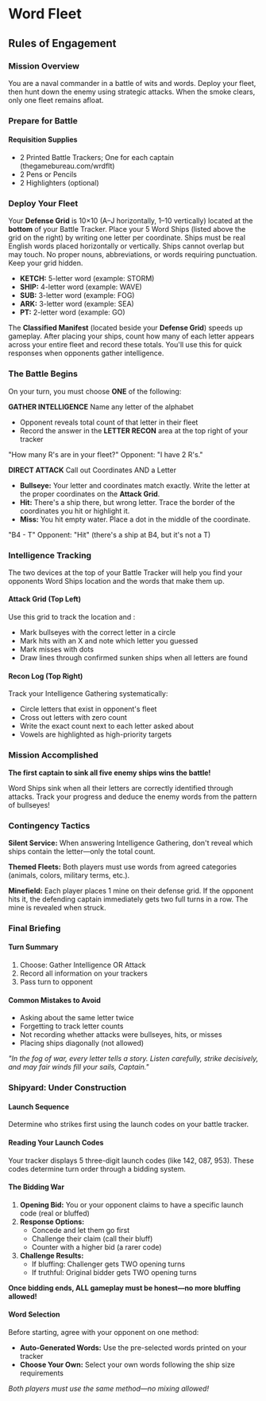 # Word Fleet
## Rules of Engagement

### Mission Overview

You are a naval commander in a battle of wits and words. Deploy your fleet, then hunt down the enemy using strategic attacks. When the smoke clears, only one fleet remains afloat.

### Prepare for Battle

#### Requisition Supplies

- 2 Printed Battle Trackers; One for each captain (thegamebureau.com/wrdflt)
- 2 Pens or Pencils
- 2 Highlighters (optional)

### Deploy Your Fleet

Your **Defense Grid** is 10×10 (A–J horizontally, 1–10 vertically) located at the **bottom** of your Battle Tracker. Place your 5 Word Ships (listed above the grid on the right) by writing one letter per coordinate. Ships must be real English words placed horizontally or vertically. Ships cannot overlap but may touch. No proper nouns, abbreviations, or words requiring punctuation. Keep your grid hidden.

- **KETCH:** 5-letter word (example: STORM)
- **SHIP:** 4-letter word (example: WAVE)
- **SUB:** 3-letter word (example: FOG)
- **ARK:** 3-letter word (example: SEA)
- **PT:** 2-letter word (example: GO)

The **Classified Manifest** (located beside your **Defense Grid**) speeds up gameplay. After placing your ships, count how many of each letter appears across your entire fleet and record these totals. You'll use this for quick responses when opponents gather intelligence.

### The Battle Begins
On your turn, you must choose **ONE** of the following:

**GATHER INTELLIGENCE**
Name any letter of the alphabet
- Opponent reveals total count of that letter in their fleet
- Record the answer in the **LETTER RECON** area at the top right of your tracker

"How many R's are in your fleet?" Opponent: "I have 2 R's."

**DIRECT ATTACK**
Call out Coordinates AND a Letter
- **Bullseye:** Your letter and coordinates match exactly. Write the letter at the proper coordinates on the **Attack Grid**.
- **Hit:** There's a ship there, but wrong letter. Trace the border of the coordinates you hit or highlight it.
- **Miss:** You hit empty water. Place a dot in the middle of the coordinate.

"B4 - T" Opponent: "Hit" (there's a ship at B4, but it's not a T)

### Intelligence Tracking
The two devices at the top of your Battle Tracker will help you find your opponents Word Ships location and the words that make them up.

#### Attack Grid (Top Left)

Use this grid to track the location and :

- Mark bullseyes with the correct letter in a circle
- Mark hits with an X and note which letter you guessed
- Mark misses with dots
- Draw lines through confirmed sunken ships when all letters are found

#### Recon Log (Top Right)

Track your Intelligence Gathering systematically:
- Circle letters that exist in opponent's fleet
- Cross out letters with zero count
- Write the exact count next to each letter asked about
- Vowels are highlighted as high-priority targets

### Mission Accomplished

**The first captain to sink all five enemy ships wins the battle!**

Word Ships sink when all their letters are correctly identified through attacks. Track your progress and deduce the enemy words from the pattern of bullseyes!

### Contingency Tactics

**Silent Service:** When answering Intelligence Gathering, don't reveal which ships contain the letter—only the total count.

**Themed Fleets:** Both players must use words from agreed categories (animals, colors, military terms, etc.).

**Minefield:** Each player places 1 mine on their defense grid. If the opponent hits it, the defending captain immediately gets two full turns in a row. The mine is revealed when struck.

### Final Briefing

#### Turn Summary

1. Choose: Gather Intelligence OR Attack
2. Record all information on your trackers
3. Pass turn to opponent

#### Common Mistakes to Avoid

- Asking about the same letter twice
- Forgetting to track letter counts
- Not recording whether attacks were bullseyes, hits, or misses
- Placing ships diagonally (not allowed)

*"In the fog of war, every letter tells a story. Listen carefully, strike decisively, and may fair winds fill your sails, Captain."*

### Shipyard: Under Construction

#### Launch Sequence

Determine who strikes first using the launch codes on your battle tracker.

#### Reading Your Launch Codes

Your tracker displays 5 three-digit launch codes (like 142, 087, 953). These codes determine turn order through a bidding system.

#### The Bidding War

1. **Opening Bid:** You or your opponent claims to have a specific launch code (real or bluffed)
2. **Response Options:**
   - Concede and let them go first
   - Challenge their claim (call their bluff)
   - Counter with a higher bid (a rarer code)
3. **Challenge Results:**
   - If bluffing: Challenger gets TWO opening turns
   - If truthful: Original bidder gets TWO opening turns

**Once bidding ends, ALL gameplay must be honest—no more bluffing allowed!**

#### Word Selection

Before starting, agree with your opponent on one method:
- **Auto-Generated Words:** Use the pre-selected words printed on your tracker
- **Choose Your Own:** Select your own words following the ship size requirements

*Both players must use the same method—no mixing allowed!*